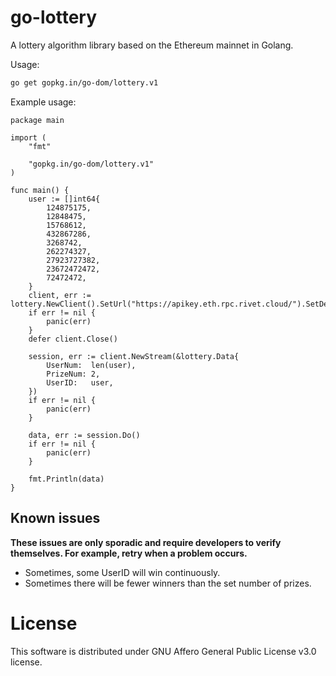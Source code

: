# go-lottery

A lottery algorithm library based on the Ethereum mainnet in Golang.

Usage:
```sh
go get gopkg.in/go-dom/lottery.v1
```

Example usage:
```golang
package main

import (
	"fmt"

	"gopkg.in/go-dom/lottery.v1"
)

func main() {
	user := []int64{
		124875175,
		12848475,
		15768612,
		432867286,
		3268742,
		262274327,
		27923727382,
		23672472472,
		72472472,
	}
	client, err := lottery.NewClient().SetUrl("https://apikey.eth.rpc.rivet.cloud/").SetDebug().Dial()
	if err != nil {
		panic(err)
	}
	defer client.Close()

	session, err := client.NewStream(&lottery.Data{
		UserNum:  len(user),
		PrizeNum: 2,
		UserID:   user,
	})
	if err != nil {
		panic(err)
	}

	data, err := session.Do()
	if err != nil {
		panic(err)
	}

	fmt.Println(data)
}
```

## Known issues

**These issues are only sporadic and require developers to verify themselves. For example, retry when a problem occurs.**

- Sometimes, some UserID will win continuously.
- Sometimes there will be fewer winners than the set number of prizes.


# License
This software is distributed under GNU Affero General Public License v3.0 license.